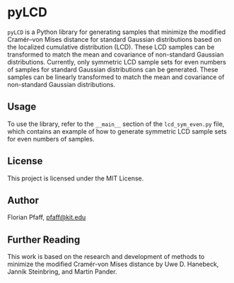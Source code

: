 # pyLCD

`pyLCD` is a Python library for generating samples that minimize the modified Cramér–von Mises distance for standard Gaussian distributions based on the localized cumulative distribution (LCD). These LCD samples can be transformed to match the mean and covariance of non-standard Gaussian distributions.
Currently, only symmetric LCD sample sets for even numbers of samples for standard Gaussian distributions can be generated. These samples can be linearly transformed to match the mean and covariance of non-standard Gaussian distributions.

## Usage

To use the library, refer to the `__main__` section of the `lcd_sym_even.py` file, which contains an example of how to generate symmetric LCD sample sets for even numbers of samples.

## License

This project is licensed under the MIT License.

## Author

Florian Pfaff, pfaff@kit.edu


## Further Reading

This work is based on the research and development of methods to minimize the modified Cramér-von Mises distance by Uwe D. Hanebeck, Jannik Steinbring, and Martin Pander.
